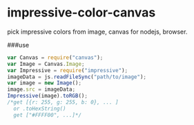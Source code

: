 impressive-color-canvas
=========

pick impressive colors from image, canvas for nodejs, browser.


###use

```javascript
var Canvas = require("canvas");
var Image = Canvas.Image;
var Impressive = require("impressive");
imageData = js.readFileSync("path/to/image");
var image = new Image();
image.src = imageData;
Impressive(image).toRGB();
/*get [{r: 255, g: 255, b: 0}, ... ]
  or .toHexString() 
  get ["#FFFF00", ...]*/
```